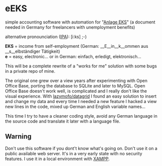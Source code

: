 # eEKS

simple accounting software with automation for "[Anlage EKS][1]" (a document needed in Germany for freelancers with unemployment benefits)

alternative pronounciation ([IPA][2]): [iːks] ;-)

__EKS__ = income from self-employment (German: __E__in__k__ommen aus __s__elbständiger Tätigkeit)  
__e__ = easy, electronic... or in German: einfach, erledigt, elektronisch...

This will be a complete rewrite of a "works for me" solution with some bugs in a private repo of mine.

The original one grew over a view years after experimenting with Open Office Base, porting the database to SQLite and later to MySQL. Open Office Base doesn't work well, is complicated and I really don't like the visual experience. With [lazymofo/datagrid][3] I found an easy solution to insert and change my data and every time I needed a new feature I hacked a view new lines in the code, mixed up German and English variable names...

This time I try to have a cleaner coding style, avoid any German language in the source code and translate it later with a language file.

## Warning

Don't use this software if you dont't know what's going on. Don't use it on a public available web server. It's in a very early state with no security features. I use it in a local environment with [XAMPP][4].


 [1]: https://www3.arbeitsagentur.de/web/content/DE/Formulare/Detail/index.htm?dfContentId=L6019022DSTBAI516946
 [2]: https://en.wiktionary.org/wiki/Wiktionary:International_Phonetic_Alphabet
 [3]: https://github.com/lazymofo/datagrid
 [4]: https://www.apachefriends.org/index.html